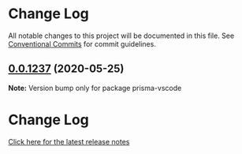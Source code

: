 # Change Log

All notable changes to this project will be documented in this file.
See [Conventional Commits](https://conventionalcommits.org) for commit guidelines.

## [0.0.1237](https://github.com/prisma/vscode/compare/prisma-vscode@0.0.56...prisma-vscode@0.0.1237) (2020-05-25)

**Note:** Version bump only for package prisma-vscode





# Change Log

[Click here for the latest release notes](https://github.com/prisma/prisma/releases)
